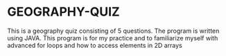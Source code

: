 # GEOGRAPHY-QUIZ
This is a geography quiz consisting of 5 questions. The program is written using JAVA. This program is for my practice and to familiarize myself with advanced for loops and how to access elements in 2D arrays
